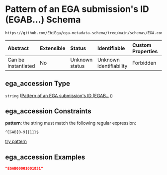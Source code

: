 # Pattern of an EGA submission's ID (EGAB...) Schema

```txt
https://github.com/EbiEga/ega-metadata-schema/tree/main/schemas/EGA.common-definitions.json#/definitions/object-id-and-object-type-check/anyOf/5/properties/object_id/properties/ega_accession
```



| Abstract            | Extensible | Status         | Identifiable            | Custom Properties | Additional Properties | Access Restrictions | Defined In                                                                                           |
| :------------------ | :--------- | :------------- | :---------------------- | :---------------- | :-------------------- | :------------------ | :--------------------------------------------------------------------------------------------------- |
| Can be instantiated | No         | Unknown status | Unknown identifiability | Forbidden         | Allowed               | none                | [EGA.common-definitions.json\*](../../../schemas/EGA.common-definitions.json "open original schema") |

## ega\_accession Type

`string` ([Pattern of an EGA submission's ID (EGAB...)](ega-12-definitions-check-that-the-object_ids-accession-pattern-and-object_type-match-anyof-submission-object_id-and-object_type-check-properties-object_id-properties-pattern-of-an-ega-submissions-id-egab.md))

## ega\_accession Constraints

**pattern**: the string must match the following regular expression:&#x20;

```regexp
^EGAB[0-9]{11}$
```

[try pattern](https://regexr.com/?expression=%5EEGAB%5B0-9%5D%7B11%7D%24 "try regular expression with regexr.com")

## ega\_accession Examples

```json
"EGAB00001001831"
```
